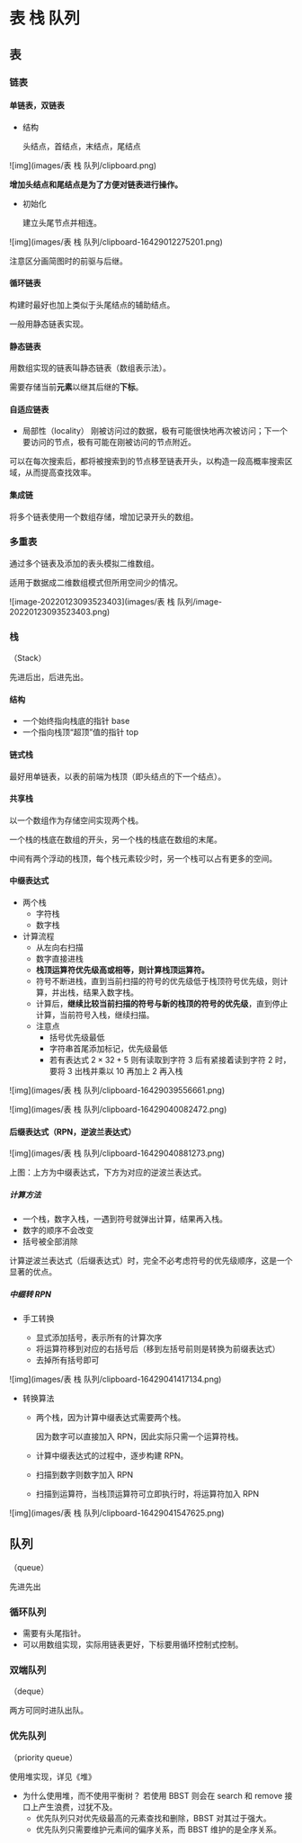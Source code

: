 # 表 栈 队列

## 表

### 链表

#### 单链表，双链表

- 结构

	头结点，首结点，末结点，尾结点

![img](images/表 栈 队列/clipboard.png)

**增加头结点和尾结点是为了方便对链表进行操作。**

- 初始化

	建立头尾节点并相连。

![img](images/表 栈 队列/clipboard-16429012275201.png)

注意区分画简图时的前驱与后继。

#### 循环链表

构建时最好也加上类似于头尾结点的辅助结点。

一般用静态链表实现。

#### 静态链表

用数组实现的链表叫静态链表（数组表示法）。

需要存储当前**元素**以继其后继的**下标**。

#### 自适应链表

- 局部性（locality）
	刚被访问过的数据，极有可能很快地再次被访问；下一个要访问的节点，极有可能在刚被访问的节点附近。
	

可以在每次搜索后，都将被搜索到的节点移至链表开头，以构造一段高概率搜索区域，从而提高查找效率。

#### 集成链

将多个链表使用一个数组存储，增加记录开头的数组。

### 多重表

通过多个链表及添加的表头模拟二维数组。

适用于数据成二维数组模式但所用空间少的情况。

![image-20220123093523403](images/表 栈 队列/image-20220123093523403.png)

### 栈

（Stack）

先进后出，后进先出。

#### 结构

- 一个始终指向栈底的指针 base
- 一个指向栈顶“超顶”值的指针 top

#### 链式栈

最好用单链表，以表的前端为栈顶（即头结点的下一个结点）。

#### 共享栈

以一个数组作为存储空间实现两个栈。

一个栈的栈底在数组的开头，另一个栈的栈底在数组的末尾。

中间有两个浮动的栈顶，每个栈元素较少时，另一个栈可以占有更多的空间。

#### 中缀表达式

- 两个栈
	- 字符栈
	- 数字栈
- 计算流程
	- 从左向右扫描
	- 数字直接进栈
	- **栈顶运算符优先级高或相等，则计算栈顶运算符。**
	- 符号不断进栈，直到当前扫描的符号的优先级低于栈顶符号优先级，则计算，并出栈，结果入数字栈。
	- 计算后，**继续比较当前扫描的符号与新的栈顶的符号的优先级**，直到停止计算，当前符号入栈，继续扫描。
	- 注意点
		- 括号优先级最低
		- 字符串首尾添加标记，优先级最低
		- 若有表达式  $2\times 32 + 5$ 则有读取到字符 $3$ 后有紧接着读到字符 $2$ 时，要将 $3$ 出栈并乘以 $10$ 再加上 $2$ 再入栈

![img](images/表 栈 队列/clipboard-16429039556661.png)

![img](images/表 栈 队列/clipboard-16429040082472.png)

#### 后缀表达式（RPN，逆波兰表达式）

![img](images/表 栈 队列/clipboard-16429040881273.png)

上图：上方为中缀表达式，下方为对应的逆波兰表达式。

##### 计算方法

- 一个栈，数字入栈，一遇到符号就弹出计算，结果再入栈。
- 数字的顺序不会改变
- 括号被全部消除

计算逆波兰表达式（后缀表达式）时，完全不必考虑符号的优先级顺序，这是一个显著的优点。

##### 中缀转 RPN

- 手工转换

  - 显式添加括号，表示所有的计算次序
  - 将运算符移到对应的右括号后（移到左括号前则是转换为前缀表达式）
  - 去掉所有括号即可

![img](images/表 栈 队列/clipboard-16429041417134.png)

- 转换算法

  - 两个栈，因为计算中缀表达式需要两个栈。

  	因为数字可以直接加入 RPN，因此实际只需一个运算符栈。

  - 计算中缀表达式的过程中，逐步构建 RPN。

  - 扫描到数字则数字加入 RPN

  - 扫描到运算符，当栈顶运算符可立即执行时，将运算符加入 RPN

![img](images/表 栈 队列/clipboard-16429041547625.png)

## 队列

（queue）

先进先出

### 循环队列

- 需要有头尾指针。
- 可以用数组实现，实际用链表更好，下标要用循环控制式控制。

### 双端队列

（deque）

两方可同时进队出队。

### 优先队列

（priority queue）

使用堆实现，详见《堆》

- 为什么使用堆，而不使用平衡树？
	若使用 BBST 则会在 search 和 remove 接口上产生浪费，过犹不及。
	- 优先队列只对优先级最高的元素查找和删除，BBST 对其过于强大。
	- 优先队列只需要维护元素间的偏序关系，而 BBST 维护的是全序关系。